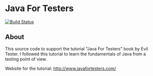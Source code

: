 Java For Testers
===============

[![Build Status](https://travis-ci.org/thomaschaplin/JavaForTesters.svg?branch=master)](https://travis-ci.org/thomaschaplin/JavaForTesters)

About
-----

This source code to support the tutorial "Java For Testers" book by Evil Tester. I followed this tutorial to learn the fundamentals of Java from a testing point of view.



Website for the tutorial: http://www.javafortesters.com/
